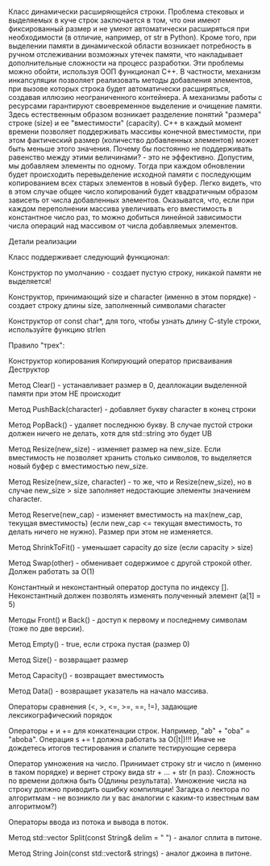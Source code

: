 Класс динамически расширяющейся строки.
Проблема стековых и выделяемых в куче строк заключается в том, что они имеют фиксированный размер
и не умеют автоматически расширяться при необходимости (в отличие, например, от str в Python).
Кроме того, при выделении памяти в динамической области возникает потребность в
ручном отслеживании возможных утечек памяти, что накладывает дополнительные сложности на процесс разработки.
Эти проблемы можно обойти, используя ООП функционал C++. В частности, механизм
инкапсуляции позволяет реализовать методы добавления элементов, при вызове которых
строка будет автоматически расширяться, создавая иллюзию неограниченного контейнера.
А механизмы работы с ресурсами гарантируют своевременное выделение и очищение памяти.
Здесь естественным образом возникает разделение понятий "размера" строке (size) и
ее "вместимости" (capacity). С++ в каждый момент времени позволяет поддерживать
массивы конечной вместимости, при этом фактический размер (количество добавленных элементов)
может быть меньше этого значения.
Почему бы постоянно не поддерживать равенство между этими величинами? - это не эффективно.
Допустим, мы добавляем элементы по одному. Тогда при каждом обновлении будет
происходить перевыделение исходной памяти с последующим копированием всех старых элементов в новый буфер.
Легко видеть, что в этом случае общее число копирований будет квадратичным образом зависеть от числа добавленных элементов.
Оказыватся, что, если при каждом переполнении массива увеличивать его вместимость
в константное число раз, то можно добиться линейной зависимости числа операций над
массивом от числа добавляемых элементов.

Детали реализации

Класс поддерживает следующий функционал:


Конструктор по умолчанию - создает пустую строку, никакой памяти не выделяется!


Конструктор, принимающий size и character (именно в этом порядке) - создает строку длины size,
заполненный символами character


Конструктор от const char*, для того, чтобы узнать длину C-style строки, используйте функцию strlen


Правило "трех":

Конструктор копирования
Копирующий оператор присваивания
Деструктор



Метод Clear() - устанавливает размер в 0, деаллокации выделенной памяти при этом НЕ происходит


Метод PushBack(character) - добавляет букву character в конец строки


Метод PopBack() - удаляет последнюю букву. В случае пустой строки должен
ничего не делать, хотя для std::string это будет UB


Метод Resize(new_size) - изменяет размер на new_size. Если вместимость
не позволяет хранить столько символов, то выделяется новый буфер с вместимостью new_size.


Метод Resize(new_size, character) - то же, что и Resize(new_size), но в случае new_size > size
заполняет недостающие элементы значением character.


Метод Reserve(new_cap) - изменяет вместимость на max(new_cap, текущая вместимость)
(если new_cap <= текущая вместимость, то делать ничего не нужно). Размер при этом не изменяется.


Метод ShrinkToFit() - уменьшает capacity до size (если capacity > size)


Метод Swap(other) - обменивает содержимое с другой строкой other. Должен работать за O(1)


Константный и неконстантный оператор доступа по индексу []. Неконстантный должен
позволять изменять полученный элемент (a[1] = 5)


Методы Front() и Back() - доступ к первому и последнему символам (тоже по две версии).


Метод Empty() - true, если строка пустая (размер 0)


Метод Size() - возвращает размер


Метод Capacity() - возвращает вместимость


Метод Data() - возвращает указатель на начало массива.


Операторы сравнения (<, >, <=, >=, ==, !=), задающие лексикографический порядок


Операторы + и += для конкатенации строк. Например, "ab" + "oba" = "aboba". Операция s += t должна работать за O(|t|)!!! Иначе не дождетесь итогов тестирования и спалите тестирующие сервера


Оператор умножения на число. Принимает строку str и число n (именно в таком порядке) и вернет строку вида str +  ... + str (n раз).
Сложность по времени должна быть O(длины результата). Умножение числа на строку должно приводить ошибку компиляции!
Загадка о лектора по алгоритмам - не возникло ли у вас аналогии с каким-то известным вам алгоритмом?)


Операторы ввода из потока и вывода в поток.


Метод std::vector<String> Split(const String& delim = " ") - аналог сплита в питоне.


Метод String Join(const std::vector<String>& strings) - аналог джоина в питоне.
